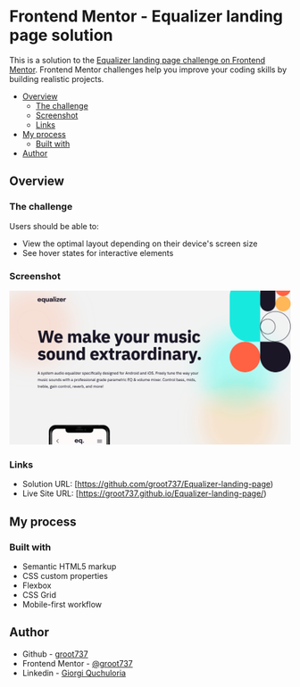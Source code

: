 # Frontend Mentor - Equalizer landing page solution

This is a solution to the [Equalizer landing page challenge on Frontend Mentor](https://www.frontendmentor.io/challenges/equalizer-landing-page-7VJ4gp3DE). Frontend Mentor challenges help you improve your coding skills by building realistic projects. 
- [Overview](#overview)
  - [The challenge](#the-challenge)
  - [Screenshot](#screenshot)
  - [Links](#links)
- [My process](#my-process)
  - [Built with](#built-with)
- [Author](#author)
## Overview
### The challenge
Users should be able to:

- View the optimal layout depending on their device's screen size
- See hover states for interactive elements
### Screenshot

![alt text](https://github.com/groot737/Equalizer-landing-page/blob/main/assets/screenshot.png)

### Links

- Solution URL: [https://github.com/groot737/Equalizer-landing-page)
- Live Site URL: [https://groot737.github.io/Equalizer-landing-page/)
## My process
### Built with

- Semantic HTML5 markup
- CSS custom properties
- Flexbox
- CSS Grid
- Mobile-first workflow
## Author

- Github - [groot737](https://github.com/groot737)
- Frontend Mentor - [@groot737](https://www.frontendmentor.io/profile/groot737)
- Linkedin - [Giorgi Quchuloria](https://www.linkedin.com/in/quchuloria/)
